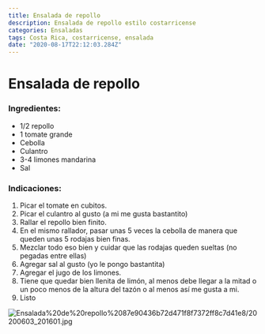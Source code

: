 ```yaml
---
title: Ensalada de repollo
description: Ensalada de repollo estilo costarricense
categories: Ensaladas
tags: Costa Rica, costarricense, ensalada
date: "2020-08-17T22:12:03.284Z"
---
```

# Ensalada de repollo

### Ingredientes:

- 1/2 repollo
- 1 tomate grande
- Cebolla
- Culantro
- 3-4 limones mandarina
- Sal

### Indicaciones:

1. Picar el tomate en cubitos.
2. Picar el culantro al gusto (a mi me gusta bastantito)
3. Rallar el repollo bien finito.
4. En el mismo rallador, pasar unas 5 veces la cebolla de manera que queden unas 5 rodajas bien finas.
5. Mezclar todo eso bien y cuidar que las rodajas queden sueltas (no pegadas entre ellas) 
6. Agregar sal al gusto (yo le pongo bastantita)
7. Agregar el jugo de los limones.
8. Tiene que quedar bien llenita de limón, al menos debe llegar a la mitad o un poco menos de la altura del tazón o al menos así me gusta a mi.
9. Listo

![Ensalada%20de%20repollo%2087e90436b72d471f8f7372ff8c7d41e8/20200603_201601.jpg](Ensalada%20de%20repollo%2087e90436b72d471f8f7372ff8c7d41e8/20200603_201601.jpg)
